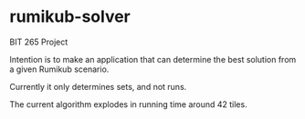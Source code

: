 # rumikub-solver
BIT 265 Project

Intention is to make an application that can determine the best solution from a given Rumikub scenario.

Currently it only determines sets, and not runs.

The current algorithm explodes in running time around 42 tiles.
